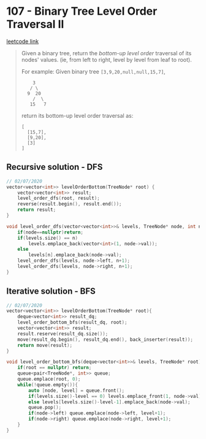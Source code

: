 # 107 - Binary Tree Level Order Traversal II

[leetcode link](https://leetcode.com/problems/binary-tree-level-order-traversal-ii/)

> Given a binary tree, return the *bottom-up level order* traversal of its nodes' values. (ie, from left to right, level by level from leaf to root).
>
> For example:
>  Given binary tree `[3,9,20,null,null,15,7]`,
>
> ```
>     3
>    / \
>   9  20
>     /  \
>    15   7
> ```
>
> return its bottom-up level order traversal as:
>
> ```
> [
>   [15,7],
>   [9,20],
>   [3]
> ]
> ```

## Recursive solution - DFS

```cpp
// 02/07/2020
vector<vector<int>> levelOrderBottom(TreeNode* root) {
    vector<vector<int>> result;
    level_order_dfs(root, result);
    reverse(result.begin(), result.end());
    return result;    
}

void level_order_dfs(vector<vector<int>>& levels, TreeNode* node, int n = 0){
    if(node==nullptr)return;
    if(levels.size() == n)
        levels.emplace_back(vector<int>(1, node->val));
    else
        levels[n].emplace_back(node->val);
    level_order_dfs(levels, node->left, n+1);
    level_order_dfs(levels, node->right, n+1); 
}
```
## Iterative solution - BFS

```cpp
// 02/07/2020
vector<vector<int>> levelOrderBottom(TreeNode* root){
    deque<vector<int>> result_dq;
    level_order_bottom_bfs(result_dq, root);
    vector<vector<int>> result;
    result.reserve(result_dq.size());
    move(result_dq.begin(), result_dq.end(), back_inserter(result));
    return move(result);
}

void level_order_bottom_bfs(deque<vector<int>>& levels, TreeNode* root){
    if(root == nullptr) return;
    queue<pair<TreeNode*, int>> queue;
    queue.emplace(root, 0);
    while(!queue.empty()){
        auto [node, level] = queue.front();
        if(levels.size()-level == 0) levels.emplace_front(1, node->val);
        else levels[levels.size()-level-1].emplace_back(node->val);
        queue.pop();
        if(node->left) queue.emplace(node->left, level+1);
        if(node->right) queue.emplace(node->right, level+1);
    }
}
```